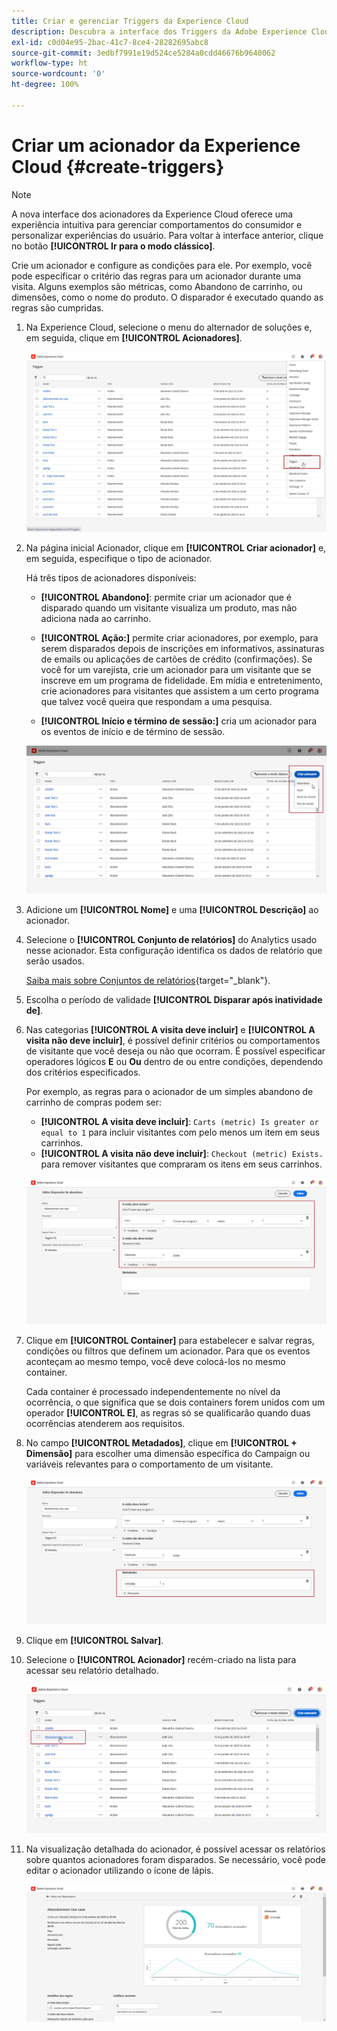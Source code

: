 ```yaml
---
title: Criar e gerenciar Triggers da Experience Cloud
description: Descubra a interface dos Triggers da Adobe Experience Cloud
exl-id: c0d04e95-2bac-41c7-8ce4-28282695abc8
source-git-commit: 3edbf7991e19d524ce5284a0cdd46676b9640062
workflow-type: ht
source-wordcount: '0'
ht-degree: 100%

---
```


# Criar um acionador da Experience Cloud {#create-triggers}

>[!NOTE]
>
> A nova interface dos acionadores da Experience Cloud oferece uma experiência intuitiva para gerenciar comportamentos do consumidor e personalizar experiências do usuário. Para voltar à interface anterior, clique no botão **[!UICONTROL Ir para o modo clássico]**.

Crie um acionador e configure as condições para ele. Por exemplo, você pode especificar o critério das regras para um acionador durante uma visita. Alguns exemplos são métricas, como Abandono de carrinho, ou dimensões, como o nome do produto. O disparador é executado quando as regras são cumpridas.

1. Na Experience Cloud, selecione o menu do alternador de soluções e, em seguida, clique em **[!UICONTROL Acionadores]**.

   ![](assets/triggers_7.png)

1. Na página inicial Acionador, clique em **[!UICONTROL Criar acionador]** e, em seguida, especifique o tipo de acionador.

   Há três tipos de acionadores disponíveis:

   * **[!UICONTROL Abandono]**: permite criar um acionador que é disparado quando um visitante visualiza um produto, mas não adiciona nada ao carrinho.

   * **[!UICONTROL Ação:]** permite criar acionadores, por exemplo, para serem disparados depois de inscrições em informativos, assinaturas de emails ou aplicações de cartões de crédito (confirmações). Se você for um varejista, crie um acionador para um visitante que se inscreve em um programa de fidelidade. Em mídia e entretenimento, crie acionadores para visitantes que assistem a um certo programa que talvez você queira que respondam a uma pesquisa.

   * **[!UICONTROL Início e término de sessão:]** cria um acionador para os eventos de início e de término de sessão.

   ![](assets/triggers_1.png)

1. Adicione um **[!UICONTROL Nome]** e uma **[!UICONTROL Descrição]** ao acionador.

1. Selecione o **[!UICONTROL Conjunto de relatórios]** do Analytics usado nesse acionador. Esta configuração identifica os dados de relatório que serão usados.

   [Saiba mais sobre Conjuntos de relatórios](https://experienceleague.adobe.com/docs/analytics/admin/admin-tools/manage-report-suites/c-new-report-suite/t-create-a-report-suite.html?lang=pt-BR){target="_blank"}.

1. Escolha o período de validade **[!UICONTROL Disparar após inatividade de]**.

1. Nas categorias **[!UICONTROL A visita deve incluir]** e **[!UICONTROL A visita não deve incluir]**, é possível definir critérios ou comportamentos de visitante que você deseja ou não que ocorram. É possível especificar operadores lógicos **E** ou **Ou** dentro de ou entre condições, dependendo dos critérios especificados.

   Por exemplo, as regras para o acionador de um simples abandono de carrinho de compras podem ser:

   * **[!UICONTROL A visita deve incluir]**: `Carts (metric) Is greater or equal to 1` para incluir visitantes com pelo menos um item em seus carrinhos.
   * **[!UICONTROL A visita não deve incluir]**: `Checkout (metric) Exists.` para remover visitantes que compraram os itens em seus carrinhos.

   ![](assets/triggers_2.png)

1. Clique em **[!UICONTROL Container]** para estabelecer e salvar regras, condições ou filtros que definem um acionador. Para que os eventos aconteçam ao mesmo tempo, você deve colocá-los no mesmo container.

   Cada container é processado independentemente no nível da ocorrência, o que significa que se dois containers forem unidos com um operador **[!UICONTROL E]**, as regras só se qualificarão quando duas ocorrências atenderem aos requisitos.

1. No campo **[!UICONTROL Metadados]**, clique em **[!UICONTROL + Dimensão]** para escolher uma dimensão específica do Campaign ou variáveis relevantes para o comportamento de um visitante.

   ![](assets/triggers_3.png)

1. Clique em **[!UICONTROL Salvar]**.

1. Selecione o **[!UICONTROL Acionador]** recém-criado na lista para acessar seu relatório detalhado.

   ![](assets/triggers_4.png)

1. Na visualização detalhada do acionador, é possível acessar os relatórios sobre quantos acionadores foram disparados. Se necessário, você pode editar o acionador utilizando o ícone de lápis.

   ![](assets/triggers_5.png)
